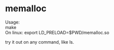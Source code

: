# memalloc

Usage:\
make\
On linux: export LD_PRELOAD=$PWD/memalloc.so

try it out on any command, like ls.

